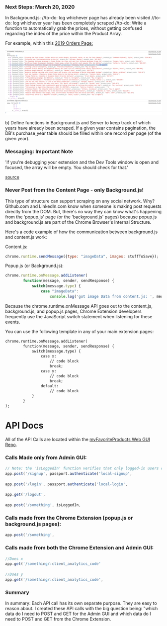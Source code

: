 <h3>Next Steps: March 20, 2020</h3>

In Background.js:
 //to-do: log whichever page has already been visited
 //to-do: log whichever year has been completely scraped
 //to-do: Write a function to automatically grab the prices, without getting confused regarding the index of the price within the Product Array.

For example, within this <a href="https://www.amazon.com/gp/your-account/order-history?opt=ab&digitalOrders=1&unifiedOrders=1&returnTo=&orderFilter=year-2019">2019 Orders Page:</a>

<img src="img/get_price_function.PNG">

b) Define functions in Background.js and Server to keep track of which years have already been scraped. If a given year contains pagination, the DB's purchase_year table should be filled within one record per page (of the given year).

<h3>Messaging: Important Note</h3>

'if you're debugging your extension and the Dev Tools window is open and focused, the array will be empty. You should check for that.'

<a href='https://stackoverflow.com/questions/29681477/background-script-messaging-with-javascript'>source</a>

<h3>Never Post from the Content Page - only Background.js!</h3>

This type of structure can support scraping on any social network. Why? Github.com and LinkedIn.com know when someone is making post requests directly from the DOM. But, there's no way they can know what's happening from the 'popup.js' page (or the 'background.js' pages) because popup.js and background.js are part of the Chrome Browser's Internal Structure.

Here's a code example of how the communication between background.js and content.js work:


Content.js:
```javascript
chrome.runtime.sendMessage({type: "imageData", images: stuffToSave});
```

Popup.js (or Background.js):
```javascript
chrome.runtime.onMessage.addListener(
        function(message, sender, sendResponse) {
            switch(message.type) {
                case "imageData":
                    console.log('got image Data from content.js: ', message)

```


Because the chrome.runtime.onMessage API goes out to the content.js, background.js, and popup.js pages, Chrome Extension developers frequently use the JavaScript switch statement when listening for these events.

You can use the following template in any of your main extension pages:

```
chrome.runtime.onMessage.addListener(
        function(message, sender, sendResponse) {
            switch(message.type) {
            	case x:
				    // code block
				    break;
				case y:
				    // code block
				    break;
				default:
				    // code block
            }
        }
);
```

<h1>API Docs</h1>

All of the API Calls are located within the <a href="https://github.com/ElishaKay/myFavoriteProducts_Web_GUI">myFavoriteProducts Web GUI Repo</a>.

<h3>Calls Made only from Admin GUI:</h3>

```javascript
// Note: the 'isLoggedIn' function verifies that only logged-in users can make the API Call
app.post('/signup', passport.authenticate('local-signup', 

app.post('/login', passport.authenticate('local-login',

app.get('/logout',

app.post('/something', isLoggedIn,
```

<h3>Calls made from the Chrome Extension (popup.js or background.js pages):</h3>

```javascript
app.post('/something', 
```

<h3>Calls made from both the Chrome Extension and Admin GUI:</h3>

```javascript
//Does x
app.get('/something/:client_analytics_code'

//Does y
app.get('/something/:client_analytics_code', 
```

<h3>Summary</h3>

In summary: Each API call has its own separate purpose. They are easy to reason about. I created these API calls with the big question being: "which data do I need to POST and GET for the Admin GUI and which data do I need to POST and GET from the Chrome Extension.
